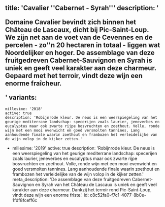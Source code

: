 title: 'Cavalier ''Cabernet - Syrah'''
description: '<p>Domaine Cavalier bevindt zich binnen het Château de Lascaux, dicht bij Pic-Saint-Loup. We zijn net aan de voet van de Cevennes en de percelen - zo''n 20 hectaren in totaal - liggen wat Noordelijker en hoger. De assemblage van deze fruitgedreven Cabernet-Sauvignon en Syrah is uniek en geeft veel karakter aan deze charmeur. Gepaard met het terroir, vindt deze wijn een enorme fraîcheur.</p>'
variants:
  -
    millesime: '2018'
    active: true
    description: 'Robijnrode kleur. De neus is een weerspiegeling van het geurige mediterrane landschap: specerijen zoals laurier, jeneverbes en eucalyptus maar ook zwarte rijpe bosvruchten en zoethout. Volle, ronde wijn met een mooi evenwicht en goed versmolten tannines. Lang aanhoudende finale waarin zoethout en frambozen het verleidelijke van de wijn volop in de kijker zetten.'
  -
    millesime: '2019'
    active: true
    description: 'Robijnrode kleur. De neus is een weerspiegeling van het geurige mediterrane landschap: specerijen zoals laurier, jeneverbes en eucalyptus maar ook zwarte rijpe bosvruchten en zoethout. Volle, ronde wijn met een mooi evenwicht en goed versmolten tannines. Lang aanhoudende finale waarin zoethout en frambozen het verleidelijke van de wijn volop in de kijker zetten.'
meta_description: 'De assemblage van deze fruitgedreven Cabernet-Sauvignon en Syrah van het Château de Lascaux is uniek en geeft veel karakter aan deze charmeur. Dankzij het terroir rond Pic-Saint-Loup, vindt deze wijn een enorme friste.'
id: c8c52fa0-f7c1-4077-8b0e-1fdf8fceff6c
